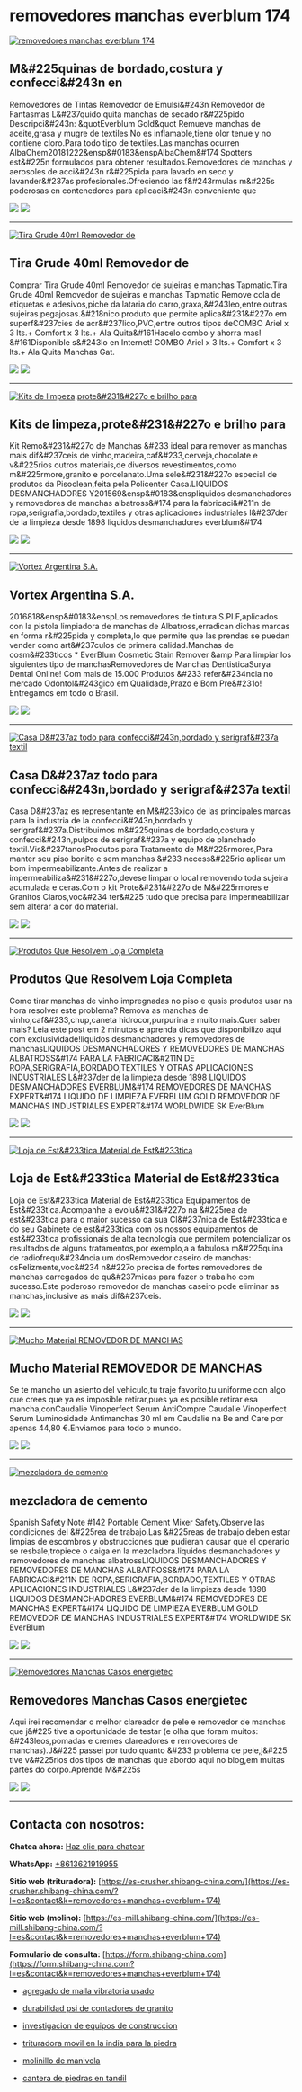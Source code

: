 # removedores manchas everblum 174

<a href="https://swt.shibang-china.com/?l=es&img&k=removedores+manchas+everblum+174" target="_blank">![removedores manchas everblum 174](http://static.shibang-china.com/all-800x300/62.jpg)</a>

## M&#225quinas de bordado,costura y confecci&#243n en
Removedores de Tintas Removedor de Emulsi&#243n Removedor de Fantasmas L&#237quido quita manchas de secado r&#225pido Descripci&#243n: &quotEverblum Gold&quot Remueve manchas de aceite,grasa y mugre de textiles.No es inflamable,tiene olor tenue y no contiene cloro.Para todo tipo de textiles.Las manchas ocurren AlbaChem20181222&ensp&#0183&enspAlbaChem&#174 Spotters est&#225n formulados para obtener resultados.Removedores de manchas y aerosoles de acci&#243n r&#225pida para lavado en seco y lavander&#237as profesionales.Ofreciendo las f&#243rmulas m&#225s poderosas en contenedores para aplicaci&#243n conveniente que


<a href="https://whatsapp.shibangsoft.com/WhatsApp.php" target="_blank" title="WhatsApp">![](http://static.shibang-china.com/icon/whatsapp.png)</a> <a href="https://swt.shibang-china.com/?l=es&icon&k=removedores+manchas+everblum+174" target="_blank">![](http://static.shibang-china.com/icon/chat-es.png)</a>

---

<a href="https://swt.shibang-china.com/?l=es&img&k=removedores+manchas+everblum+174" target="_blank">![Tira Grude 40ml Removedor de](http://static.shibang-china.com/all-800x300/193.jpg)</a>

## Tira Grude 40ml Removedor de
Comprar Tira Grude 40ml Removedor de sujeiras e manchas Tapmatic.Tira Grude 40ml Removedor de sujeiras e manchas Tapmatic Remove cola de etiquetas e adesivos,piche da lataria do carro,graxa,&#243leo,entre outras sujeiras pegajosas.&#218nico produto que permite aplica&#231&#227o em superf&#237cies de acr&#237lico,PVC,entre outros tipos deCOMBO Ariel x 3 lts.+ Comfort x 3 lts.+ Ala Quita&#161Hacelo combo y ahorra mas! &#161Disponible s&#243lo en Internet! COMBO Ariel x 3 lts.+ Comfort x 3 lts.+ Ala Quita Manchas Gat.


<a href="https://whatsapp.shibangsoft.com/WhatsApp.php" target="_blank" title="WhatsApp">![](http://static.shibang-china.com/icon/whatsapp.png)</a> <a href="https://swt.shibang-china.com/?l=es&icon&k=removedores+manchas+everblum+174" target="_blank">![](http://static.shibang-china.com/icon/chat-es.png)</a>

---

<a href="https://swt.shibang-china.com/?l=es&img&k=removedores+manchas+everblum+174" target="_blank">![Kits de limpeza,prote&#231&#227o e brilho para](http://static.shibang-china.com/all-800x300/864.jpg)</a>

## Kits de limpeza,prote&#231&#227o e brilho para
Kit Remo&#231&#227o de Manchas &#233 ideal para remover as manchas mais dif&#237ceis de vinho,madeira,caf&#233,cerveja,chocolate e v&#225rios outros materiais,de diversos revestimentos,como m&#225rmore,granito e porcelanato.Uma sele&#231&#227o especial de produtos da Pisoclean,feita pela Policenter Casa.LIQUIDOS DESMANCHADORES Y201569&ensp&#0183&enspliquidos desmanchadores y removedores de manchas albatross&#174 para la fabricaci&#211n de ropa,serigrafia,bordado,textiles y otras aplicaciones industriales l&#237der de la limpieza desde 1898 liquidos desmanchadores everblum&#174


<a href="https://whatsapp.shibangsoft.com/WhatsApp.php" target="_blank" title="WhatsApp">![](http://static.shibang-china.com/icon/whatsapp.png)</a> <a href="https://swt.shibang-china.com/?l=es&icon&k=removedores+manchas+everblum+174" target="_blank">![](http://static.shibang-china.com/icon/chat-es.png)</a>

---

<a href="https://swt.shibang-china.com/?l=es&img&k=removedores+manchas+everblum+174" target="_blank">![Vortex Argentina S.A.](http://static.shibang-china.com/all-800x300/1406.jpg)</a>

## Vortex Argentina S.A.
2016818&ensp&#0183&enspLos removedores de tintura S.PI.F,aplicados con la pistola limpiadora de manchas de Albatross,erradican dichas marcas en forma r&#225pida y completa,lo que permite que las prendas se puedan vender como art&#237culos de primera calidad.Manchas de cosm&#233ticos * EverBlum Cosmetic Stain Remover &amp Para limpiar los siguientes tipo de manchasRemovedores de Manchas DentisticaSurya Dental Online! Com mais de 15.000 Produtos &#233 refer&#234ncia no mercado Odontol&#243gico em Qualidade,Prazo e Bom Pre&#231o! Entregamos em todo o Brasil.


<a href="https://whatsapp.shibangsoft.com/WhatsApp.php" target="_blank" title="WhatsApp">![](http://static.shibang-china.com/icon/whatsapp.png)</a> <a href="https://swt.shibang-china.com/?l=es&icon&k=removedores+manchas+everblum+174" target="_blank">![](http://static.shibang-china.com/icon/chat-es.png)</a>

---

<a href="https://swt.shibang-china.com/?l=es&img&k=removedores+manchas+everblum+174" target="_blank">![Casa D&#237az todo para confecci&#243n,bordado y serigraf&#237a textil](http://static.shibang-china.com/all-800x300/1230.jpg)</a>

## Casa D&#237az todo para confecci&#243n,bordado y serigraf&#237a textil
Casa D&#237az es representante en M&#233xico de las principales marcas para la industria de la confecci&#243n,bordado y serigraf&#237a.Distribuimos m&#225quinas de bordado,costura y confecci&#243n,pulpos de serigraf&#237a y equipo de planchado textil.Vis&#237tanosProdutos para Tratamento de M&#225rmores,Para manter seu piso bonito e sem manchas &#233 necess&#225rio aplicar um bom impermeabilizante.Antes de realizar a impermeabiliza&#231&#227o,devese limpar o local removendo toda sujeira acumulada e ceras.Com o kit Prote&#231&#227o de M&#225rmores e Granitos Claros,voc&#234 ter&#225 tudo que precisa para impermeabilizar sem alterar a cor do material.


<a href="https://whatsapp.shibangsoft.com/WhatsApp.php" target="_blank" title="WhatsApp">![](http://static.shibang-china.com/icon/whatsapp.png)</a> <a href="https://swt.shibang-china.com/?l=es&icon&k=removedores+manchas+everblum+174" target="_blank">![](http://static.shibang-china.com/icon/chat-es.png)</a>

---

<a href="https://swt.shibang-china.com/?l=es&img&k=removedores+manchas+everblum+174" target="_blank">![Produtos Que Resolvem Loja Completa](http://static.shibang-china.com/all-800x300/983.jpg)</a>

## Produtos Que Resolvem Loja Completa
Como tirar manchas de vinho impregnadas no piso e quais produtos usar na hora resolver este problema? Remova as manchas de vinho,caf&#233,chup,caneta hidrocor,purpurina e muito mais.Quer saber mais? Leia este post em 2 minutos e aprenda dicas que disponibilizo aqui com exclusividade!liquidos desmanchadores y removedores de manchasLIQUIDOS DESMANCHADORES Y REMOVEDORES DE MANCHAS ALBATROSS&#174 PARA LA FABRICACI&#211N DE ROPA,SERIGRAFIA,BORDADO,TEXTILES Y OTRAS APLICACIONES INDUSTRIALES L&#237der de la limpieza desde 1898 LIQUIDOS DESMANCHADORES EVERBLUM&#174 REMOVEDORES DE MANCHAS EXPERT&#174 LIQUIDO DE LIMPIEZA EVERBLUM GOLD REMOVEDOR DE MANCHAS INDUSTRIALES EXPERT&#174 WORLDWIDE SK EverBlum


<a href="https://whatsapp.shibangsoft.com/WhatsApp.php" target="_blank" title="WhatsApp">![](http://static.shibang-china.com/icon/whatsapp.png)</a> <a href="https://swt.shibang-china.com/?l=es&icon&k=removedores+manchas+everblum+174" target="_blank">![](http://static.shibang-china.com/icon/chat-es.png)</a>

---

<a href="https://swt.shibang-china.com/?l=es&img&k=removedores+manchas+everblum+174" target="_blank">![Loja de Est&#233tica Material de Est&#233tica](http://static.shibang-china.com/all-800x300/1220.jpg)</a>

## Loja de Est&#233tica Material de Est&#233tica
Loja de Est&#233tica Material de Est&#233tica Equipamentos de Est&#233tica.Acompanhe a evolu&#231&#227o na &#225rea de est&#233tica para o maior sucesso da sua Cl&#237nica de Est&#233tica e do seu Gabinete de est&#233tica com os nossos equipamentos de est&#233tica profissionais de alta tecnologia que permitem potencializar os resultados de alguns tratamentos,por exemplo,a a fabulosa m&#225quina de radiofrequ&#234ncia um dosRemovedor caseiro de manchas: osFelizmente,voc&#234 n&#227o precisa de fortes removedores de manchas carregados de qu&#237micas para fazer o trabalho com sucesso.Este poderoso removedor de manchas caseiro pode eliminar as manchas,inclusive as mais dif&#237ceis.


<a href="https://whatsapp.shibangsoft.com/WhatsApp.php" target="_blank" title="WhatsApp">![](http://static.shibang-china.com/icon/whatsapp.png)</a> <a href="https://swt.shibang-china.com/?l=es&icon&k=removedores+manchas+everblum+174" target="_blank">![](http://static.shibang-china.com/icon/chat-es.png)</a>

---

<a href="https://swt.shibang-china.com/?l=es&img&k=removedores+manchas+everblum+174" target="_blank">![Mucho Material REMOVEDOR DE MANCHAS](http://static.shibang-china.com/all-800x300/1239.jpg)</a>

## Mucho Material REMOVEDOR DE MANCHAS
Se te mancho un asiento del vehiculo,tu traje favorito,tu uniforme con algo que crees que ya es imposible retirar,pues ya es posible retirar esa mancha,conCaudalie Vinoperfect Serum AntiCompre Caudalie Vinoperfect Serum Luminosidade Antimanchas 30 ml em Caudalie na Be and Care por apenas 44,80 €.Enviamos para todo o mundo.


<a href="https://whatsapp.shibangsoft.com/WhatsApp.php" target="_blank" title="WhatsApp">![](http://static.shibang-china.com/icon/whatsapp.png)</a> <a href="https://swt.shibang-china.com/?l=es&icon&k=removedores+manchas+everblum+174" target="_blank">![](http://static.shibang-china.com/icon/chat-es.png)</a>

---

<a href="https://swt.shibang-china.com/?l=es&img&k=removedores+manchas+everblum+174" target="_blank">![mezcladora de cemento](http://static.shibang-china.com/all-800x300/1143.jpg)</a>

## mezcladora de cemento
Spanish Safety Note #142 Portable Cement Mixer Safety.Observe las condiciones del &#225rea de trabajo.Las &#225reas de trabajo deben estar limpias de escombros y obstrucciones que pudieran causar que el operario se resbale,tropiece o caiga en la mezcladora.liquidos desmanchadores y removedores de manchas albatrossLIQUIDOS DESMANCHADORES Y REMOVEDORES DE MANCHAS ALBATROSS&#174 PARA LA FABRICACI&#211N DE ROPA,SERIGRAFIA,BORDADO,TEXTILES Y OTRAS APLICACIONES INDUSTRIALES L&#237der de la limpieza desde 1898 LIQUIDOS DESMANCHADORES EVERBLUM&#174 REMOVEDORES DE MANCHAS EXPERT&#174 LIQUIDO DE LIMPIEZA EVERBLUM GOLD REMOVEDOR DE MANCHAS INDUSTRIALES EXPERT&#174 WORLDWIDE SK EverBlum


<a href="https://whatsapp.shibangsoft.com/WhatsApp.php" target="_blank" title="WhatsApp">![](http://static.shibang-china.com/icon/whatsapp.png)</a> <a href="https://swt.shibang-china.com/?l=es&icon&k=removedores+manchas+everblum+174" target="_blank">![](http://static.shibang-china.com/icon/chat-es.png)</a>

---

<a href="https://swt.shibang-china.com/?l=es&img&k=removedores+manchas+everblum+174" target="_blank">![Removedores Manchas Casos energietec](http://static.shibang-china.com/all-800x300/1270.jpg)</a>

## Removedores Manchas Casos energietec
Aqui irei recomendar o melhor clareador de pele e removedor de manchas que j&#225 tive a oportunidade de testar (e olha que foram muitos: &#243leos,pomadas e cremes clareadores e removedores de manchas).J&#225 passei por tudo quanto &#233 problema de pele,j&#225 tive v&#225rios dos tipos de manchas que abordo aqui no blog,em muitas partes do corpo.Aprende M&#225s

<a href="https://whatsapp.shibangsoft.com/WhatsApp.php" target="_blank" title="WhatsApp">![](http://static.shibang-china.com/icon/whatsapp.png)</a> <a href="https://swt.shibang-china.com/?l=es&icon&k=removedores+manchas+everblum+174" target="_blank">![](http://static.shibang-china.com/icon/chat-es.png)</a>

---
## Contacta con nosotros:

**Chatea ahora:** [Haz clic para chatear](https://swt.shibang-china.com?l=es&contact&k=removedores+manchas+everblum+174)

**WhatsApp:**  [+8613621919955](https://whatsapp.shibangsoft.com/WhatsApp.php)

**Sitio web (trituradora):** [https://es-crusher.shibang-china.com/](https://es-crusher.shibang-china.com/?l=es&contact&k=removedores+manchas+everblum+174)

**Sitio web (molino):** [https://es-mill.shibang-china.com/](https://es-mill.shibang-china.com/?l=es&contact&k=removedores+manchas+everblum+174)

**Formulario de consulta:** [https://form.shibang-china.com](https://form.shibang-china.com?l=es&contact&k=removedores+manchas+everblum+174)

* [agregado de malla vibratoria usado](../93/agregado%20de%20malla%20vibratoria%20usado.md)

* [durabilidad psi de contadores de granito](../87/durabilidad%20psi%20de%20contadores%20de%20granito.md)

* [investigacion de equipos de construccion](../92/investigacion%20de%20equipos%20de%20construccion.md)

* [trituradora movil en la india para la piedra](../91/trituradora%20movil%20en%20la%20india%20para%20la%20piedra.md)

* [molinillo de manivela](../82/molinillo%20de%20manivela.md)

* [cantera de piedras en tandil](../83/cantera%20de%20piedras%20en%20tandil.md)